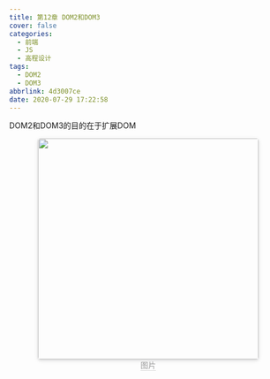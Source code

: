 ```yaml
---
title: 第12章 DOM2和DOM3
cover: false
categories:
  - 前端
  - JS
  - 高程设计
tags:
  - DOM2
  - DOM3
abbrlink: 4d3007ce
date: 2020-07-29 17:22:58
---
```

DOM2和DOM3的目的在于扩展DOM
<center>
    <img style="border-radius: 0.3125em;
    box-shadow: 0 2px 4px 0 rgba(34,36,38,.12),0 2px 10px 0 rgba(34,36,38,.08);display:inline;margin:0" 
    src="" width=400 />
    <br>
    <div style="color:orange; border-bottom: 1px solid #d9d9d9;
    display: inline-block;
    color: #999;">图片</div>
</center>